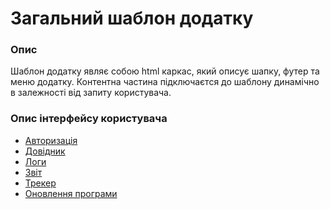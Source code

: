 # Загальний шаблон додатку

### Опис

Шаблон додатку являє собою html каркас, який описує шапку, футер та меню додатку.
Контентна частина підключаєтся до шаблону динамічно в залежності від запиту користувача. 

### Опис інтерфейсу користувача

* [Авторизація](/app/views/Auth)
* [Довідник](/app/views/Book)
* [Логи](/app/views/Log)
* [Звіт](/app/views/Employes)
* [Трекер](/app/views/Tracker)
* [Оновлення програми](/app/views/Update)



